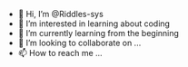 - 👋 Hi, I’m @Riddles-sys
- 👀 I’m interested in learning about coding
- 🌱 I’m currently learning from the beginning
- 💞️ I’m looking to collaborate on ...
- 📫 How to reach me ...

<!---
Riddles-sys/Riddles-sys is a ✨ special ✨ repository because its `README.md` (this file) appears on your GitHub profile.
You can click the Preview link to take a look at your changes.
--->
